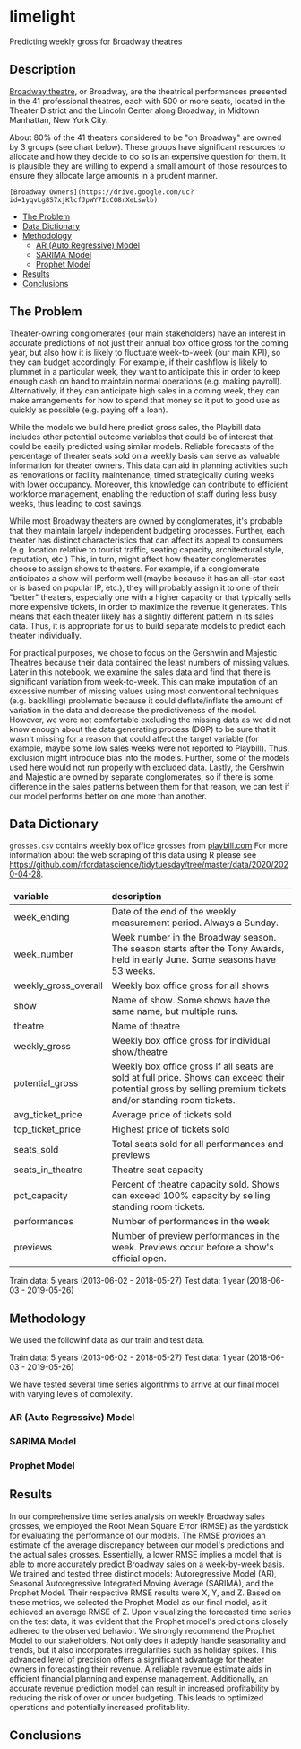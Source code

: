 # limelight
Predicting weekly gross for Broadway theatres

## Description

[Broadway theatre](https://en.wikipedia.org/wiki/Broadway_theatre), or Broadway, are the theatrical performances presented in the 41 professional theatres, each with 500 or more seats, located in the Theater District and the Lincoln Center along Broadway, in Midtown Manhattan, New York City. 

About 80% of the 41 theaters considered to be \"on Broadway\" are owned by 3 groups (see chart below). These groups have significant resources to allocate and how they decide to do so is an expensive question for them. It is plausible they are willing to expend a small amount of those resources to ensure they allocate large amounts in a prudent manner.
   
    [Broadway Owners](https://drive.google.com/uc?id=1yqvLg8S7xjKlcfJpWY7IcCO8rXeLswlb)

<!-- MarkdownTOC autolink="true" autoanchor="true" -->

- [The Problem](#the-problem)
- [Data Dictionary](#Data-dictionary)
- [Methodology](#methodology)
    - [AR (Auto Regressive) Model](#AR-Model)
    - [SARIMA Model](#SARIMA-Model)
    - [Prophet Model](#Prophet-Model)
- [Results](#results)
- [Conclusions](#Conclusion)


<!-- /MarkdownTOC -->



<a id="the-problem"></a>
## The Problem

Theater-owning conglomerates (our main stakeholders) have an interest in accurate predictions of not just their annual box office gross for the coming year, but also how it is likely to fluctuate week-to-week (our main KPI), so they can budget accordingly. For example, if their cashflow is likely to plummet in a particular week, they want to anticipate this in order to keep enough cash on hand to maintain normal operations (e.g. making payroll). Alternatively, if they can anticipate high sales in a coming week, they can make arrangements for how to spend that money so it put to good use as quickly as possible (e.g. paying off a loan).

While the models we build here predict gross sales, the Playbill data includes other potential outcome variables that could be of interest that could be easily predicted using similar models. Reliable forecasts of the percentage of theater seats sold on a weekly basis can serve as valuable information for theater owners. This data can aid in planning activities such as renovations or facility maintenance, timed strategically during weeks with lower occupancy. Moreover, this knowledge can contribute to efficient workforce management, enabling the reduction of staff during less busy weeks, thus leading to cost savings.

While most Broadway theaters are owned by conglomerates, it's probable that they maintain largely independent budgeting processes. Further, each theater has distinct characteristics that can affect its appeal to consumers (e.g. location relative to tourist traffic, seating capacity, architectural style, reputation, etc.) This, in turn, might affect how theater conglomerates choose to assign shows to theaters. For example, if a conglomerate anticipates a show will perform well (maybe because it has an all-star cast or is based on popular IP, etc.), they will probably assign it to one of their "better" theaters, especially one with a higher capacity or that typically sells more expensive tickets, in order to maximize the revenue it generates. This means that each theater likely has a slightly different pattern in its sales data. Thus, it is appropriate for us to build separate models to predict each theater individually.

For practical purposes, we chose to focus on the Gershwin and Majestic Theatres because their data contained the least numbers of missing values. Later in this notebook, we examine the sales data and find that there is significant variation from week-to-week. This can make imputation of an excessive number of missing values using most conventional techniques (e.g. backilling) problematic because it could deflate/inflate the amount of variation in the data and decrease the predictiveness of the model. However, we were not comfortable excluding the missing data as we did not know enough about the data generating process (DGP) to be sure that it wasn't missing for a reason that could affect the target variable (for example, maybe some low sales weeks were not reported to Playbill). Thus, exclusion might introduce bias into the models. Further, some of the models used here would not run properly with excluded data. Lastly, the Gershwin and Majestic are owned by separate conglomerates, so if there is some difference in the sales patterns between them for that reason, we can test if our model performs better on one more than another.




<a id="Data-dictionary"></a>
## Data Dictionary

`grosses.csv` contains weekly box office grosses from [playbill.com](https://www.playbill.com/grosses)
For more information about the web scraping of this data using R please see https://github.com/rfordatascience/tidytuesday/tree/master/data/2020/2020-04-28.

| variable             | description                                                  |
| :------------------- |  :----------------------------------------------------------- |
| week_ending          |  Date of the end of the weekly measurement period. Always a Sunday. |
| week_number          |  Week number in the Broadway season. The season starts after the Tony Awards, held in early June. Some seasons have 53 weeks. |
| weekly_gross_overall |  Weekly box office gross for all shows                        |
| show                 | Name of show. Some shows have the same name, but multiple runs. |
| theatre              |  Name of theatre                                              |
| weekly_gross         |  Weekly box office gross for individual show/theatre                  |
| potential_gross      | Weekly box office gross if all seats are sold at full price. Shows can exceed their potential gross by selling premium tickets and/or standing room tickets. |
| avg_ticket_price     |  Average price of tickets sold                                |
| top_ticket_price     |  Highest price of tickets sold                                |
| seats_sold           |  Total seats sold for all performances and previews           |
| seats_in_theatre     |  Theatre seat capacity                                        |
| pct_capacity         |  Percent of theatre capacity sold. Shows can exceed 100% capacity by selling standing room tickets. |
| performances         |  Number of performances in the week                           |
| previews             |  Number of preview performances in the week. Previews occur before a show's official open. |


Train data: 5 years (2013-06-02 - 2018-05-27)
Test data: 1 year (2018-06-03 - 2019-05-26)




<a id="methodology"></a>
## Methodology
We used the followinf data as our train and test data.

Train data: 5 years (2013-06-02 - 2018-05-27)
Test data: 1 year (2018-06-03 - 2019-05-26)

We have tested several time series algorithms to arrive at our final model with varying levels of complexity.

<a id="AR-Model"></a>
### AR (Auto Regressive) Model


<a id="SARIMA-Model"></a>
### SARIMA Model


<a id="Prophet-Model"></a>
### Prophet Model


<a id="results"></a>
## Results

In our comprehensive time series analysis on weekly Broadway sales grosses, we employed the Root Mean Square Error (RMSE) as the yardstick for evaluating the performance of our models. The RMSE provides an estimate of the average discrepancy between our model's predictions and the actual sales grosses. Essentially, a lower RMSE implies a model that is able to more accurately predict Broadway sales on a week-by-week basis. We trained and tested three distinct models: Autoregressive Model (AR), Seasonal Autoregressive Integrated Moving Average (SARIMA), and the Prophet Model. Their respective RMSE results were X, Y, and Z. Based on these metrics, we selected the Prophet Model as our final model, as it achieved an average RMSE of Z. Upon visualizing the forecasted time series on the test data, it was evident that the Prophet model's predictions closely adhered to the observed behavior. We strongly recommend the Prophet Model to our stakeholders. Not only does it adeptly handle seasonality and trends, but it also incorporates irregularities such as holiday spikes. This advanced level of precision offers a significant advantage for theater owners in forecasting their revenue. A reliable revenue estimate aids in efficient financial planning and expense management. Additionally, an accurate revenue prediction model can result in increased profitability by reducing the risk of over or under budgeting. This leads to optimized operations and potentially increased profitability.


<a id="Conclusion"></a>
## Conclusions
